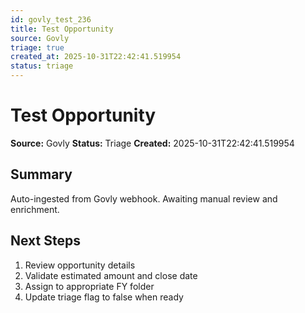 ```yaml
---
id: govly_test_236
title: Test Opportunity
source: Govly
triage: true
created_at: 2025-10-31T22:42:41.519954
status: triage
---
```


# Test Opportunity

**Source:** Govly
**Status:** Triage
**Created:** 2025-10-31T22:42:41.519954

## Summary

Auto-ingested from Govly webhook. Awaiting manual review and enrichment.

## Next Steps

1. Review opportunity details
2. Validate estimated amount and close date
3. Assign to appropriate FY folder
4. Update triage flag to false when ready
